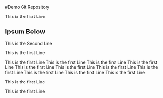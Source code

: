 #Demo Git Repository 


This is the first Line 

## Ipsum Below 


This is the Second Line 

This is the first Line 

This is the first Line 
This is the first Line 
This is the first Line 
This is the first Line 
This is the first Line 
This is the first Line 
This is the first Line 
This is the first Line 
This is the first Line 
This is the first Line 
This is the first Line 



This is the first Line 

This is the first Line 

